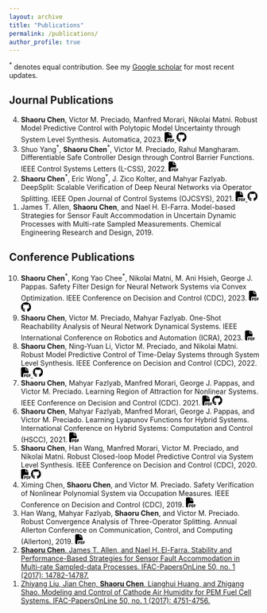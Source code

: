 ```yaml
---
layout: archive
title: "Publications"
permalink: /publications/
author_profile: true
---
```

<sup>*</sup> denotes equal contribution. See my [Google scholar](https://scholar.google.com/citations?user=4O9c5ysAAAAJ&hl=en) for most recent updates. 

## Journal Publications

<ol reversed>
  <li>
  	<b>Shaoru Chen</b>, Victor M. Preciado, Manfred Morari, Nikolai Matni. Robust Model Predictive Control with Polytopic Model Uncertainty through System Level Synthesis. Automatica, 2023. <a href="https://arxiv.org/pdf/2203.11375"> <img src="/files/file-pdf-solid.svg" width="20" height="20"> </a><a href="https://github.com/ShaoruChen/Polytopic-SLSMPC"><img src="/files/github.svg" width="20" height="20"> </a> 
</li>
  <li>
  	Shuo Yang<sup>*</sup>, <b>Shaoru Chen</b><sup>*</sup>, Victor M. Preciado, Rahul Mangharam. Differentiable Safe Controller Design through Control Barrier Functions. IEEE Control Systems Letters (L-CSS), 2022. <a href="https://arxiv.org/pdf/2209.10034"><img src="/files/file-pdf-solid.svg" width="20" height="20"></a> 
  </li>
  <li>
  	<b>Shaoru Chen</b><sup>*</sup>, Eric Wong<sup>*</sup>, J. Zico Kolter, and Mahyar Fazlyab. DeepSplit: Scalable Verification of Deep Neural Networks via Operator Splitting. IEEE Open Journal of Control Systems (OJCSYS), 2021. <a href="https://arxiv.org/pdf/2106.09117.pdf"> <img src="/files/file-pdf-solid.svg" width="20" height="20"> </a><a href="https://github.com/ShaoruChen/DeepSplit"> <img src="/files/github.svg" width="20" height="20"> </a> 
  </li>
  <li> 
  	James T. Allen, <b>Shaoru Chen</b>, and Nael H. El-Farra. Model-based Strategies for Sensor Fault Accommodation in Uncertain Dynamic Processes with Multi-rate Sampled Measurements. Chemical Engineering Research and Design, 2019. 
  </li>
</ol>


## Conference Publications
<ol reversed>
  <li>
  	<b>Shaoru Chen</b><sup>*</sup>, Kong Yao Chee<sup>*</sup>, Nikolai Matni, M. Ani Hsieh, George J. Pappas. Safety Filter Design for Neural Network Systems via Convex Optimization. IEEE Conference on Decision and Control (CDC), 2023. <a href="https://arxiv.org/pdf/2308.08086.pdf"> <img src="/files/file-pdf-solid.svg" width="20" height="20"> </a><a href="https://github.com/ShaoruChen/NN-System-PSF"><img src="/files/github.svg" width="20" height="20">  </a> 
</li>
  <li>
  	<b>Shaoru Chen</b>, Victor M. Preciado, Mahyar Fazlyab. One-Shot Reachability Analysis of Neural Network Dynamical Systems. IEEE International Conference on Robotics and Automation (ICRA), 2023. <a href="https://arxiv.org/pdf/2209.11827.pdf"><img src="/files/file-pdf-solid.svg" width="20" height="20"></a> 
</li>
  <li>
  	<b>Shaoru Chen</b>, Ning-Yuan Li, Victor M. Preciado, and Nikolai Matni. Robust Model Predictive Control of Time-Delay Systems through System Level Synthesis. IEEE Conference on Decision and Control (CDC), 2022. <a href="https://arxiv.org/pdf/2209.11841.pdf"> <img src="/files/file-pdf-solid.svg" width="20" height="20">  </a><a href="https://github.com/ShaoruChen/time-delay-robust-SLS-MPC"><img src="/files/github.svg" width="20" height="20"> </a> 
</li>
  <li>
  	<b>Shaoru Chen</b>, Mahyar Fazlyab, Manfred Morari, George J. Pappas, and Victor M. Preciado. Learning Region of Attraction for Nonlinear Systems. IEEE Conference on Decision and Control (CDC). 2021. <a href="https://arxiv.org/pdf/2110.00731.pdf"> <img src="/files/file-pdf-solid.svg" width="20" height="20"></a><a href="https://github.com/ShaoruChen/Learning-NN-ROA"><img src="/files/github.svg" width="20" height="20"></a> 
</li>
<li>
  <b>Shaoru Chen</b>, Mahyar Fazlyab, Manfred Morari, George J. Pappas, and Victor M. Preciado. Learning Lyapunov Functions for Hybrid Systems. International Conference on Hybrid Systems: Computation and Control (HSCC), 2021. <a href="https://arxiv.org/pdf/2012.12015.pdf"><img src="/files/file-pdf-solid.svg" width="20" height="20"></a> 
</li>
<li>
  <b>Shaoru Chen</b>, Han Wang, Manfred Morari, Victor M. Preciado, and Nikolai Matni. Robust Closed-loop Model Predictive Control via System Level Synthesis. IEEE Conference on Decision and Control (CDC), 2020. <a href="https://arxiv.org/pdf/1911.06842.pdf"><img src="/files/file-pdf-solid.svg" width="20" height="20"></a><a href="https://github.com/unstable-zeros/robust-mpc-sls"><img src="/files/github.svg" width="20" height="20"></a> 
</li>
<li>
  Ximing Chen, <b>Shaoru Chen</b>, and Victor M. Preciado. Safety Verification of Nonlinear Polynomial System via Occupation Measures. IEEE Conference on Decision and Control (CDC), 2019. <a href="https://arxiv.org/pdf/1903.05311.pdf"><img src="/files/file-pdf-solid.svg" width="20" height="20"></a> 
</li>
<li>
  Han Wang, Mahyar Fazlyab, <b>Shaoru Chen</b>, and Victor M. Preciado. Robust Convergence Analysis of Three-Operator Splitting. Annual Allerton Conference on Communication, Control, and Computing (Allerton), 2019.
 <a href="https://arxiv.org/pdf/1910.04229.pdf"><img src="/files/file-pdf-solid.svg" width="20" height="20"> 
</li>
<li>
  <b>Shaoru Chen</b>, James T. Allen, and Nael H. El-Farra. Stability and Performance-Based Strategies for Sensor Fault Accommodation in Multi-rate Sampled-data Processes. IFAC-PapersOnLine 50, no. 1 (2017): 14782-14787.
</li>
<li>
 Zhiyang Liu, Jian Chen, <b>Shaoru Chen</b>, Lianghui Huang, and Zhigang Shao. Modeling and Control of Cathode Air Humidity for PEM Fuel Cell Systems. IFAC-PapersOnLine 50, no. 1 (2017): 4751-4756. 
</li>
</ol>

<!-- 
10. **Shaoru Chen**<sup>*</sup>, Kong Yao Chee<sup>*</sup>, Nikolai Matni, M. Ani Hsieh, George J. Pappas. Safety Filter Design for Neural Network Systems via Convex Optimization. IEEE Conference on Decision and Control (CDC), 2023.

9. **Shaoru Chen**, Victor M. Preciado, Mahyar Fazlyab. One-Shot Reachability Analysis of Neural Network Dynamical Systems. IEEE International Conference on Robotics and Automation (ICRA), 2023.

8. **Shaoru Chen**, Ning-Yuan Li, Victor M. Preciado, and Nikolai Matni. Robust Model Predictive Control of Time-Delay Systems through System Level Synthesis. IEEE Conference on Decision and Control (CDC), 2022.

7. **Shaoru Chen**, Mahyar Fazlyab, Manfred Morari, George J. Pappas, and Victor M. Preciado. Learning Region of Attraction for Nonlinear Systems. IEEE Conference on Decision and Control (CDC). 2021.

6. **Shaoru Chen**, Mahyar Fazlyab, Manfred Morari, George J. Pappas, and Victor M. Preciado. Learning Lyapunov Functions for Hybrid Systems. International Conference on Hybrid Systems: Computation and Control (HSCC), 2021.

5. **Shaoru Chen**, Han Wang, Manfred Morari, Victor M. Preciado, and Nikolai Matni. Robust Closed-loop Model Predictive Control via System Level Synthesis. IEEE Conference on Decision and Control (CDC), 2020.

4. Ximing Chen, **Shaoru Chen**, and Victor M. Preciado. Safety Verification of Nonlinear Polynomial System via Occupation Measures. IEEE Conference on Decision and Control (CDC), 2019. 

3. Han Wang, Mahyar Fazlyab, **Shaoru Chen**, and Victor M. Preciado. Robust Convergence Analysis of Three-Operator Splitting. Annual Allerton Conference on Communication, Control, and Computing (Allerton), 2019.

2. **Shaoru Chen**,  James T. Allen, and Nael H. El-Farra. Stability and Performance-Based Strategies for Sensor Fault Accommodation in Multi-rate Sampled-data Processes. IFAC-PapersOnLine 50, no. 1 (2017): 14782-14787.

1. Zhiyang Liu, Jian Chen, **Shaoru Chen**n, Lianghui Huang, and Zhigang Shao. Modeling and Control of Cathode Air Humidity for PEM Fuel Cell Systems. IFAC-PapersOnLine 50, no. 1 (2017): 4751-4756.
 -->
